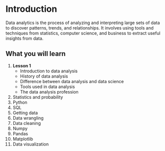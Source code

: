 # Introduction

Data analytics is the process of analyzing and interpreting large sets of data to discover patterns, trends, and relationships. It involves using tools and techniques from statistics, computer science, and business to extract useful insights from data.

## What you will learn

1. **Lesson 1**
   - Introduction to data analysis
   - History of data analysis
   - Difference between data analysis and data science
   - Tools used in data analysis
   - The data analysis profession
2. Statistics and probability
3. Python
4. SQL
5. Getting data
6. Data wrangling
7. Data cleaning
8. Numpy
9. Pandas
10. Matplotlib
11. Data visualization
